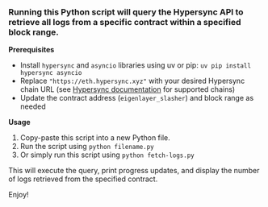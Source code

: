 ### Running this Python script will query the Hypersync API to retrieve all logs from a specific contract within a specified block range.

**Prerequisites**

- Install `hypersync` and `asyncio` libraries using uv or pip: `uv pip install hypersync asyncio`
- Replace `"https://eth.hypersync.xyz"` with your desired Hypersync chain URL (see [Hypersync documentation](https://docs.envio.dev/docs/overview-hypersync) for supported chains)
- Update the contract address (`eigenlayer_slasher`) and block range as needed

**Usage**

1. Copy-paste this script into a new Python file.
2. Run the script using `python filename.py`
3. Or simply run this script using `python fetch-logs.py`

This will execute the query, print progress updates, and display the number of logs retrieved from the specified contract.

Enjoy!
